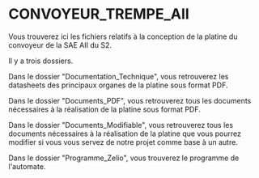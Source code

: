 # CONVOYEUR_TREMPE_AII

Vous trouverez ici les fichiers relatifs à la conception de la platine du convoyeur de la SAE AII du S2.

Il y a trois dossiers.

Dans le dossier "Documentation_Technique", vous retrouverez les datasheets des principaux organes de la platine sous format PDF.

Dans le dossier "Documents_PDF", vous retrouverez tous les documents nécessaires à la réalisation de la platine sous format PDF.

Dans le dossier "Documents_Modifiable", vous retrouverez tous les documents nécessaires à la réalisation de la platine que vous pourrez modifier si vous vous servez de notre projet comme base à un autre.

Dans le dossier "Programme_Zelio", vous trouverez le programme de l'automate.